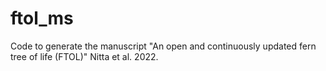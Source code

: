 # ftol_ms

Code to generate the manuscript "An open and continuously updated fern tree of life (FTOL)" Nitta et al. 2022.